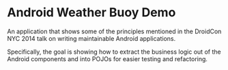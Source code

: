 # Android Weather Buoy Demo

An application that shows some of the principles mentioned in the DroidCon NYC
2014 talk on writing maintainable Android applications.

Specifically, the goal is showing how to extract the business logic out of the
Android components and into POJOs for easier testing and refactoring.
